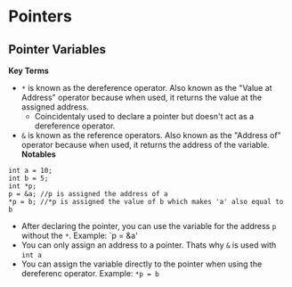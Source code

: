 # Pointers
## Pointer Variables
**Key Terms**
- `*` is known as the dereference operator. Also known as the "Value at Address" operator because when used, it returns the value at the assigned address.
	- Coincidentaly used to declare a pointer but doesn't act as a dereference operator.
- `&` is known as the reference operators. Also known as the "Address of" operator because when used, it returns the address of the variable. 
**Notables**
```
int a = 10;
int b = 5;
int *p;
p = &a;	//p is assigned the address of a
*p = b;	//*p is assigned the value of b which makes 'a' also equal to b
```
- After declaring the pointer, you can use the variable for the address `p` without the `*`. Example: `p = &a'
- You can only assign an address to a pointer. Thats why `&` is used with `int a`
- You can assign the variable directly to the pointer when using the dereferenc operator. Example: `*p = b`


